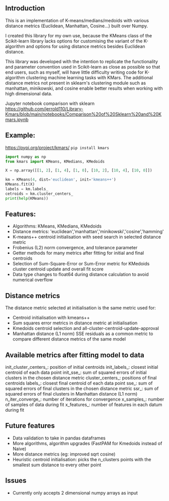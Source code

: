 ## Introduction
This is an implementation of K-means/medians/medoids with various distance metrics (Euclidean, Manhattan, Cosine...) built over Numpy.

I created this library for my own use, because the KMeans class of the Scikit-learn library lacks options for customising the variant of the K-algorithm and options for using distance metrics besides Euclidean distance. 

This library was developed with the intention to replicate the functionality and parameter convention used in Scikit-learn as close as possible so that end users, such as myself, will have little difficulty writing code for K-algorithm clustering machine learning tasks with KMars. The additional distance metrics not present in sklearn's clustering module such as manhattan, minikowski, and cosine enable better results when working with high dimensional data.

Jupyter notebook comparison with sklearn
https://github.com/jerrold110/Library-Kmars/blob/main/notebooks/Comparison%20of%20Sklearn%20and%20Kmars.ipynb

## Example:
https://pypi.org/project/kmars/
```pip install kmars```

```python
import numpy as np
from kmars import KMeans, KMedians, KMedoids

X = np.array([[1, 2], [1, 4], [1, 0], [10, 2], [10, 4], [10, 0]])

km = KMeans(4, dist='euclidean', init='kmeans++')
KMeans.fit(X)
labels = km.labels_
cetroids = km.cluster_centers_
print(help(KMeans))
```

## Features:
- Algorithms: KMeans, KMedians, KMedoids
- Distance metrics: 'euclidean','manhattan','minikowski','cosine','hamming'
- K-means++ centroid initialisation with seed search in selected distance metric
- Frobenius (L2) norm convergence, and tolerance parameter
- Getter methods for many metrics after fitting for initial and final centroids
- Selection of Sum-Square-Error or Sum-Error metric for KMedoids cluster centroid update and overall fit score
- Data type changes to float64 during distance calculation to avoid numerical overflow

## Distance metrics
The distance metric selected at initialisation is the same metric used for: 
- Centroid initialisation with kmeans++
- Sum squares error metrics in distance metric at initialisation
- Kmedoids centroid selection and all-cluster-centroid-update-approval
- Manhattan distance (L1 norm) SSE residuals as a common metric to compare different distance metrics of the same model

## Available metrics after fitting model to data
init_cluster_centers_: position of initial centroids
init_labels_: closest initial centroid of each data point
init_sse_: sum of squared errors of initial clusters in the chosen distance metric
cluster_centers_: positions of final centroids
labels_: closest final centroid of each data point
sse_: sum of squared errors of final clusters in the chosen distance metric
ssr_: sum of squared errors of final clusters in Manhattan distance (L1 norm)
n_iter_converge_: number of iterations for convergence
x_samples_: number of samples of data during fit
x_features_: number of features in each datum during fit

## Future features
- Data validation to take in pandas dataframes
- More algorithms, algorithm upgrades (FastPAM for Kmedoids instead of Naive)
- More distance metrics (eg: improved sqrt cosine)
- Heuristic centroid initialisation: picks the n_clusters points with the smallest sum distance to every other point

## Issues
- Currently only accepts 2 dimensional numpy arrays as input
